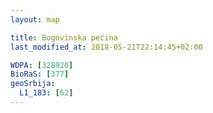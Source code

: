 ```yaml
---
layout: map

title: Bogovinska pećina
last_modified_at: 2018-05-21T22:14:45+02:00

WDPA: [328920]
BioRaS: [377]
geoSrbija:
  L1_183: [62]
---
```

